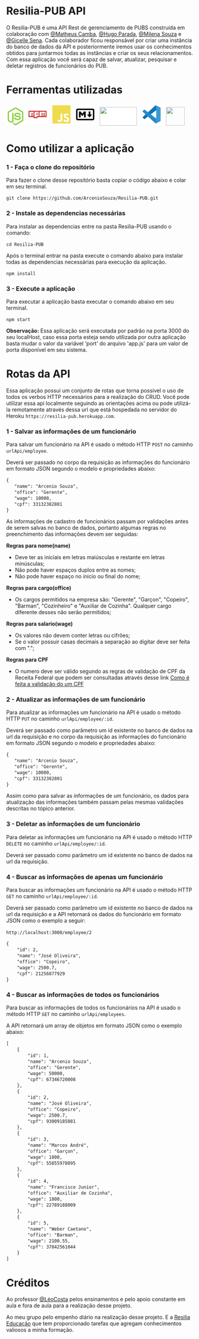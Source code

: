 # Resilia-PUB API

O Resilia-PUB é uma API Rest de gerenciamento de PUBS construída em colaboração com [@Matheus Camba](https://github.com/MatheusCamba), [@Hugo Parada](https://github.com/haparada9), [@Milena Souza](https://github.com/Milena2712) e [@Gicelle Sena](https://github.com/Gicelle-sena). Cada colaborador ficou responsável por criar uma instância do banco de dados da API e posteriormente iremos usar os conhecimentos obtidos para juntarmos todas as instâncias e criar os seus relacionamentos. Com essa aplicação você será capaz de salvar, atualizar, pesquisar e deletar registros de funcionários do PUB. 

# Ferramentas utilizadas

<div>
   <img width='50px' height='50px' src='https://raw.githubusercontent.com/devicons/devicon/2ae2a900d2f041da66e950e4d48052658d850630/icons/nodejs/nodejs-original.svg'>
   <img width='50px' height='50px' style="margin: 5px" src='https://raw.githubusercontent.com/devicons/devicon/2ae2a900d2f041da66e950e4d48052658d850630/icons/npm/npm-original-wordmark.svg'>
   <img width='50px' height='50px' style="margin: 5px" src='https://raw.githubusercontent.com/devicons/devicon/master/icons/javascript/javascript-plain.svg'>
   <img width='50px' height='50px' style="background-color: #FFF; margin: 5px" src='https://raw.githubusercontent.com/devicons/devicon/2ae2a900d2f041da66e950e4d48052658d850630/icons/markdown/markdown-original.svg'>
   <img width='100px' height='50px' style="background-color: #FFF; margin: 5px" src='https://upload.wikimedia.org/wikipedia/commons/thumb/3/38/SQLite370.svg/382px-SQLite370.svg.png'>
   <img width='50px' height='50px' style="margin: 5px" src='https://raw.githubusercontent.com/devicons/devicon/2ae2a900d2f041da66e950e4d48052658d850630/icons/vscode/vscode-original.svg'>
   <img width='50px' height='50px' style="margin: 5px" src='https://cdn.freelogovectors.net/wp-content/uploads/2020/12/postman-logo.png'>
</div>


# Como utilizar a aplicação

### **1 - Faça o clone do repositório**

Para fazer o clone desse repositório basta copiar o código abaixo e colar em seu terminal.
```
git clone https://github.com/ArcenioSouza/Resilia-PUB.git
```

### **2 - Instale as dependencias necessárias**

Para instalar as dependencias entre na pasta Resilia-PUB usando o comando:
```
cd Resilia-PUB
```
Após o terminal entrar na pasta execute o comando abaixo para instalar todas as dependencias necessárias para execução da aplicação.
```
npm install
```

### **3 - Execute a aplicação**

Para executar a aplicação basta executar o comando abaixo em seu terminal.
```
npm start
```
**Observação:** Essa aplicação será executada por padrão na porta 3000 do seu localHost, caso essa porta esteja sendo utilizada por outra aplicação basta mudar o valor da variável 'port' do arquivo 'app.js' para um valor de porta disponível em seu sistema.

# Rotas da API

Essa aplicação possui um conjunto de rotas que torna possível o uso de todos os verbos HTTP necessários para a realização do CRUD.
Você pode utilizar essa api localmente seguindo as orientações acima ou pode utilizá-la remotamente através dessa url que está hospedada no servidor do Heroku `https://resilia-pub.herokuapp.com`.

### **1 - Salvar as informações de um funcionário**

Para salvar um funcionário na API é usado o método HTTP `POST` no caminho `urlApi/employee`.

Deverá ser passado no corpo da requisição as informações do funcionário em formato JSON segundo o modelo e propriedades abaixo:
```
{
   "name": "Arcenio Souza",
   "office": "Gerente",
   "wage": 10000,
   "cpf": 33132382801
}
``` 
As informações de cadastro de funcionários passam por validações antes de serem salvas no banco de dados, portanto algumas regras no preenchimento das informações devem ser seguidas:

**Regras para nome(name)**
- Deve ter as iniciais em letras maiúsculas e restante em letras minúsculas;
- Não pode haver espaços duplos entre as nomes;
- Não pode haver espaço no inicio ou final do nome;

**Regras para cargo(office)**
- Os cargos permitidos na empresa são: "Gerente", "Garçon", "Copeiro", "Barman", "Cozinheiro" e "Auxiliar de Cozinha". Qualquer cargo diferente desses não serão permitidos;

**Regras para salario(wage)**
- Os valores não devem conter letras ou cifrões;
- Se o valor possuir casas decimais a separação ao digitar deve ser feita com ".";

**Regras para CPF**
- O numero deve ser válido segundo as regras de validação de CPF da Receita Federal que podem ser consultadas através desse link [Como é feita a validação do um CPF](https://www.calculadorafacil.com.br/computacao/validar-cpf)


### **2 - Atualizar as informações de um funcionário**

Para atualizar as informações um funcionário na API é usado o método HTTP `PUT` no caminho `urlApi/employee/:id`.

Deverá ser passado como parâmetro um id existente no banco de dados na url da requisição e no corpo da requisição as informações do funcionário em formato JSON segundo o modelo e propriedades abaixo:
```
{
   "name": "Arcenio Souza",
   "office": "Gerente",
   "wage": 10000,
   "cpf": 33132382801
}
``` 
Assim como para salvar as informações de um funcionário, os dados para atualização das informações também passam pelas mesmas validações descritas no tópico anterior.

### **3 - Deletar as informações de um funcionário**

Para deletar as informações um funcionário na API é usado o método HTTP `DELETE` no caminho `urlApi/employee/:id`.

Deverá ser passado como parâmetro um id existente no banco de dados na url da requisição.

### **4 - Buscar as informações de apenas um funcionário**

Para buscar as informações um funcionário na API é usado o método HTTP `GET` no caminho `urlApi/employee/:id`.

Deverá ser passado como parâmetro um id existente no banco de dados na url da requisição e a API retornará os dados do funcionário em formato JSON como o exemplo a seguir:

`http://localhost:3000/employee/2`
```
{
    "id": 2,
    "name": "José Oliveira",
    "office": "Copeiro",
    "wage": 2500.7,
    "cpf": 21256877929
}
```

### **4 - Buscar as informações de todos os funcionários**

Para buscar as informações de todos os funcionários na API é usado o método HTTP `GET` no caminho `urlApi/employees`.

A API retornará um array de objetos em formato JSON como o exemplo abaixo:
```
[
    {
        "id": 1,
        "name": "Arcenio Souza",
        "office": "Gerente",
        "wage": 50000,
        "cpf": 67346720008
    },
    {
        "id": 2,
        "name": "José Oliveira",
        "office": "Copeiro",
        "wage": 2500.7,
        "cpf": 93009185081
    },
    {
        "id": 3,
        "name": "Marcos André",
        "office": "Garçon",
        "wage": 1800,
        "cpf": 55855978095
    },
    {
        "id": 4,
        "name": "Francisco Junior",
        "office": "Auxiliar de Cozinha",
        "wage": 1800,
        "cpf": 22789188009
    },
    {
        "id": 5,
        "name": "Weber Caetano",
        "office": "Barman",
        "wage": 2100.55,
        "cpf": 37842561044
    }
]
```

# Créditos

Ao professor [@LéoCosta](https://github.com/LeoCosta-dev) pelos ensinamentos e pelo apoio constante em aula e fora de aula para a realização desse projeto.

Ao meu grupo pelo empenho diário na realização desse projeto. E a [Resilia Educação](https://www.resilia.com.br/) que tem proporcionado tarefas que agregam conhecimentos valiosos a minha formação.
